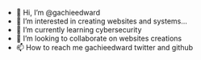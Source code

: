 - 👋 Hi, I’m @gachieedward
- 👀 I’m interested in creating websites and systems...
- 🌱 I’m currently learning cybersecurity
- 💞️ I’m looking to collaborate on websites creations
- 📫 How to reach me gachieedward twitter and github

<!---
gachieedward/gachieedward is a ✨ special ✨ repository because its `README.md` (this file) appears on your GitHub profile.
You can click the Preview link to take a look at your changes.
--->
